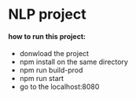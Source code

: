 # NLP project

#### how to run this project:
- donwload the project
- npm install on the same directory
- npm run build-prod
- npm run start
- go to the localhost:8080